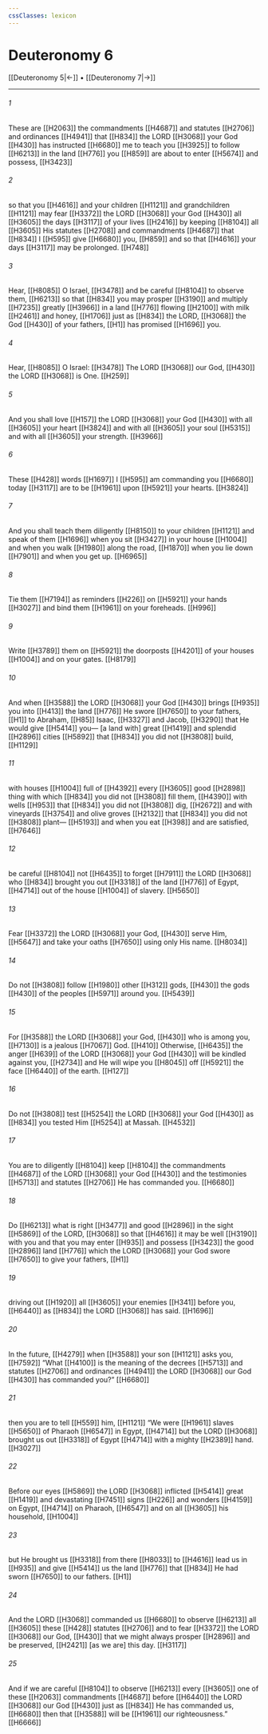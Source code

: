 ```yaml
---
cssClasses: lexicon
---
```


# Deuteronomy 6

[[Deuteronomy 5|←]] • [[Deuteronomy 7|→]]

---

###### 1
These are [[H2063]] the commandments [[H4687]] and statutes [[H2706]] and ordinances [[H4941]] that [[H834]] the LORD [[H3068]] your God [[H430]] has instructed [[H6680]] me to teach you [[H3925]] to follow [[H6213]] in the land [[H776]] you [[H859]] are about to enter [[H5674]] and possess, [[H3423]]

###### 2
so that you [[H4616]] and your children [[H1121]] and grandchildren [[H1121]] may fear [[H3372]] the LORD [[H3068]] your God [[H430]] all [[H3605]] the days [[H3117]] of your lives [[H2416]] by keeping [[H8104]] all [[H3605]] His statutes [[H2708]] and commandments [[H4687]] that [[H834]] I [[H595]] give [[H6680]] you, [[H859]] and so that [[H4616]] your days [[H3117]] may be prolonged. [[H748]]

###### 3
Hear, [[H8085]] O Israel, [[H3478]] and be careful [[H8104]] to observe them, [[H6213]] so that [[H834]] you may prosper [[H3190]] and multiply [[H7235]] greatly [[H3966]] in a land [[H776]] flowing [[H2100]] with milk [[H2461]] and honey, [[H1706]] just as [[H834]] the LORD, [[H3068]] the God [[H430]] of your fathers, [[H1]] has promised [[H1696]] you. 

###### 4
Hear, [[H8085]] O Israel: [[H3478]] The LORD [[H3068]] our God, [[H430]] the LORD [[H3068]] is One. [[H259]]

###### 5
And you shall love [[H157]] the LORD [[H3068]] your God [[H430]] with all [[H3605]] your heart [[H3824]] and with all [[H3605]] your soul [[H5315]] and with all [[H3605]] your strength. [[H3966]]

###### 6
These [[H428]] words [[H1697]] I [[H595]] am commanding you [[H6680]] today [[H3117]] are to be [[H1961]] upon [[H5921]] your hearts. [[H3824]]

###### 7
And you shall teach them diligently [[H8150]] to your children [[H1121]] and speak of them [[H1696]] when you sit [[H3427]] in your house [[H1004]] and when you walk [[H1980]] along the road, [[H1870]] when you lie down [[H7901]] and when you get up. [[H6965]]

###### 8
Tie them [[H7194]] as reminders [[H226]] on [[H5921]] your hands [[H3027]] and bind them [[H1961]] on your foreheads. [[H996]]

###### 9
Write [[H3789]] them on [[H5921]] the doorposts [[H4201]] of your houses [[H1004]] and on your gates. [[H8179]]

###### 10
And when [[H3588]] the LORD [[H3068]] your God [[H430]] brings [[H935]] you into [[H413]] the land [[H776]] He swore [[H7650]] to your fathers, [[H1]] to Abraham, [[H85]] Isaac, [[H3327]] and Jacob, [[H3290]] that He would give [[H5414]] you—  [a land with] great [[H1419]] and splendid [[H2896]] cities [[H5892]] that [[H834]] you did not [[H3808]] build, [[H1129]]

###### 11
with houses [[H1004]] full of [[H4392]] every [[H3605]] good [[H2898]] thing with which [[H834]] you did not [[H3808]] fill them, [[H4390]] with wells [[H953]] that [[H834]] you did not [[H3808]] dig, [[H2672]] and with vineyards [[H3754]] and olive groves [[H2132]] that [[H834]] you did not [[H3808]] plant— [[H5193]] and when you eat [[H398]] and are satisfied, [[H7646]]

###### 12
be careful [[H8104]] not [[H6435]] to forget [[H7911]] the LORD [[H3068]] who [[H834]] brought you out [[H3318]] of the land [[H776]] of Egypt, [[H4714]] out of the house [[H1004]] of slavery. [[H5650]]

###### 13
Fear [[H3372]] the LORD [[H3068]] your God, [[H430]] serve Him, [[H5647]] and take your oaths [[H7650]] using only His name. [[H8034]]

###### 14
Do not [[H3808]] follow [[H1980]] other [[H312]] gods, [[H430]] the gods [[H430]] of the peoples [[H5971]] around you. [[H5439]]

###### 15
For [[H3588]] the LORD [[H3068]] your God, [[H430]] who is among you, [[H7130]] is a jealous [[H7067]] God. [[H410]] Otherwise, [[H6435]] the anger [[H639]] of the LORD [[H3068]] your God [[H430]] will be kindled against you, [[H2734]] and He will wipe you [[H8045]] off [[H5921]] the face [[H6440]] of the earth. [[H127]]

###### 16
Do not [[H3808]] test [[H5254]] the LORD [[H3068]] your God [[H430]] as [[H834]] you tested Him [[H5254]] at Massah. [[H4532]]

###### 17
You are to diligently [[H8104]] keep [[H8104]] the commandments [[H4687]] of the LORD [[H3068]] your God [[H430]] and the testimonies [[H5713]] and statutes [[H2706]] He has commanded you. [[H6680]]

###### 18
Do [[H6213]] what is right [[H3477]] and good [[H2896]] in the sight [[H5869]] of the LORD, [[H3068]] so that [[H4616]] it may be well [[H3190]] with you  and that you may enter [[H935]] and possess [[H3423]] the good [[H2896]] land [[H776]] which the LORD [[H3068]] your God swore [[H7650]] to give your fathers, [[H1]]

###### 19
driving out [[H1920]] all [[H3605]] your enemies [[H341]] before you, [[H6440]] as [[H834]] the LORD [[H3068]] has said. [[H1696]]

###### 20
In the future, [[H4279]] when [[H3588]] your son [[H1121]] asks you, [[H7592]] “What [[H4100]] is the meaning of the decrees [[H5713]] and statutes [[H2706]] and ordinances [[H4941]] the LORD [[H3068]] our God [[H430]] has commanded you?” [[H6680]]

###### 21
then you are to tell [[H559]] him, [[H1121]] “We were [[H1961]] slaves [[H5650]] of Pharaoh [[H6547]] in Egypt, [[H4714]] but the LORD [[H3068]] brought us out [[H3318]] of Egypt [[H4714]] with a mighty [[H2389]] hand. [[H3027]]

###### 22
Before our eyes [[H5869]] the LORD [[H3068]] inflicted [[H5414]] great [[H1419]] and devastating [[H7451]] signs [[H226]] and wonders [[H4159]] on Egypt, [[H4714]] on Pharaoh, [[H6547]] and on all [[H3605]] his household, [[H1004]]

###### 23
but He brought us [[H3318]] from there [[H8033]] to [[H4616]] lead us in [[H935]] and give [[H5414]] us the land [[H776]] that [[H834]] He had sworn [[H7650]] to our fathers. [[H1]]

###### 24
And the LORD [[H3068]] commanded us [[H6680]] to observe [[H6213]] all [[H3605]] these [[H428]] statutes [[H2706]] and to fear [[H3372]] the LORD [[H3068]] our God, [[H430]] that we might always prosper [[H2896]] and be preserved, [[H2421]] [as we are] this day. [[H3117]]

###### 25
And if we are careful [[H8104]] to observe [[H6213]] every [[H3605]] one of these [[H2063]] commandments [[H4687]] before [[H6440]] the LORD [[H3068]] our God [[H430]] just as [[H834]] He has commanded us, [[H6680]] then that [[H3588]] will be [[H1961]] our  righteousness.” [[H6666]]

